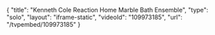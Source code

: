 {
    "title": "Kenneth Cole Reaction Home Marble Bath Ensemble",
    "type": "solo",
    "layout": "iframe-static",
    "videoId": "109973185",
    "url": "\/tvpembed\/109973185"
}